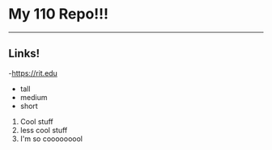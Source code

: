 #  My 110 Repo!!!
---
## Links!
-https://rit.edu

- tall
- medium
- short

1. Cool stuff
2. less cool stuff
3. I'm so cooooooool
